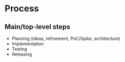 # Process

## Main/top-level steps

* Planning (ideas, refinement, PoC/Spike, architecture)
* Implementation
* Testing
* Releasing
